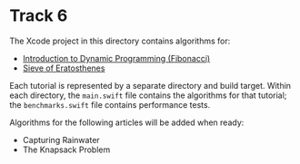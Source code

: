 # Track 6

The Xcode project in this directory contains algorithms for:

* [Introduction to Dynamic Programming (Fibonacci)](https://github.com/john-royal/Pass-the-Technical-Interview-with-Swift/tree/main/Track6/Algorithms%20(Xcode%20Project)/Fibonacci)
* [Sieve of Eratosthenes](https://github.com/john-royal/Pass-the-Technical-Interview-with-Swift/tree/main/Track6/Algorithms%20(Xcode%20Project)/SieveOfEratosthenes)

Each tutorial is represented by a separate directory and build target. Within each directory, the `main.swift` file contains the algorithms for that tutorial; the `benchmarks.swift` file contains performance tests.

Algorithms for the following articles will be added when ready:

* Capturing Rainwater
* The Knapsack Problem
